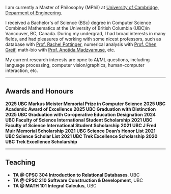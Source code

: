 I am currently a Master of Philosophy (MPhil) at [University of Cambridge, Deparment of Engineering](https://www.eng.cam.ac.uk/). 

I received a Bachelor's of Science (BSc) degree in Computer Science Combined Mathematics at the University of British Columbia (UBC)in Vancouver, BC, Canada. During my undergrad, I had broad interests in many fields, and had pleasures of working with some nicest professors, such as database with [Prof. Rachel Pottinger](https://www.cs.ubc.ca/people/rachel-pottinger), numerical analysis with [Prof. Chen Greif](https://www.cs.ubc.ca/people/chen-greif), math-bio with [Prof. Anotida Madzvamuse](https://www.math.ubc.ca/user/3665), etc.

My current research interests are opne to AI/ML questions, including language processing, computer vision/graphics, human-computer interaction, etc.

--------------
## Awards and Honours
**2025 UBC Markus Meister Memorial Prize in Computer Science**
**2025 UBC Academic Award of Excellence**
**2025 UBC Graduation with Distinction**
**2025 UBC Graduation with Co-operative Education Designation**
**2024 UBC Faculty of Science International Student Scholarship**
**2021 UBC Faculty of Science International Student Scholarship**
**2021 UBC J Fred Muir Memorial Scholarship**
**2021 UBC Science Dean’s Honor List**
**2021 UBC Science Scholar List**
**2021 UBC Trek Excellence Scholarship**
**2020 UBC Trek Excellence Scholarship**

--------------
## Teaching
- **TA @ CPSC 304 Introduction to Relational Databases**, UBC
- **TA @ CPSC 210 Software Construction & Development**, UBC
- **TA @ MATH 101 Integral Calculus**, UBC



